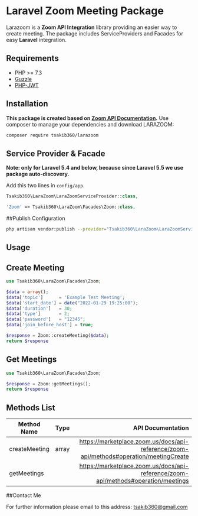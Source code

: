 # Laravel Zoom Meeting Package
Larazoom is a **Zoom API Integration** library providing an easier  way to create meeting. The package includes ServiceProviders and Facades for easy **Laravel** integration.

## Requirements
- PHP >= 7.3
- [Guzzle](https://packagist.org/packages/guzzlehttp/guzzle)
- [PHP-JWT](https://github.com/firebase/php-jwt)

Installation
------------

**This package is created based on [Zoom API Documentation](https://marketplace.zoom.us/docs/api-reference/zoom-api).**
Use composer to manage your dependencies and download LARAZOOM:

```bash
composer require tsakib360/larazoom
```

Service Provider & Facade
-------------------------

**Note: only for Laravel 5.4 and below, because since Laravel 5.5 we use package auto-discovery.**

Add this two lines in `config/app`.
```php
Tsakib360\LaraZoom\LaraZoomServiceProvider::class,
```
```php
'Zoom' => Tsakib360\LaraZoom\Facades\Zoom::class,
```

##Publish Configuration

```bash
php artisan vendor:publish --provider="Tsakib360\LaraZoom\LaraZoomServiceProvider"
```


## Usage

Create Meeting
--------------
```php
use Tsakib360\LaraZoom\Facades\Zoom;

$data = array();
$data['topic'] 		= 'Example Test Meeting';
$data['start_date'] = date("2022-01-29 19:25:00");
$data['duration'] 	= 30;
$data['type'] 		= 2;
$data['password'] 	= "12345";
$data['join_before_host'] = true;

$response = Zoom::createMeeting($data);
return $response
```

Get Meetings
------------
```php
use Tsakib360\LaraZoom\Facades\Zoom;

$response = Zoom::getMeetings();
return $response
```

Methods List
------------

| Method Name   |   Type   |API Documentation |
|---------------|:--------:|-----------------------------------------------------------------------------:|
| createMeeting |  array   | https://marketplace.zoom.us/docs/api-reference/zoom-api/methods#operation/meetingCreate|
| getMeetings   |  | https://marketplace.zoom.us/docs/api-reference/zoom-api/methods#operation/meetings|

##Contact Me

For further information please email to this address: [tsakib360@gmail.com]()




